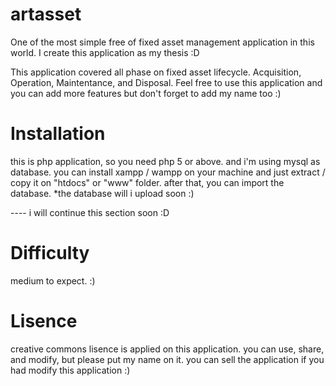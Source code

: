 artasset
========

One of the most simple free of fixed asset management application in this world. I create this application as my thesis :D

This application covered all phase on fixed asset lifecycle. Acquisition, Operation, Maintentance, and Disposal.
Feel free to use this application and you can add more features but don't forget to add my name too :)

Installation
============

this is php application, so you need php 5 or above. and i'm using mysql as database.
you can install xampp / wampp on your machine and just extract / copy it on "htdocs" or "www" folder.
after that, you can import the database. *the database will i upload soon :)

---- i will continue this section soon :D


Difficulty
==========

medium to expect. :)

Lisence
=======

creative commons lisence is applied on this application. you can use, share, and modify, but please put my name on it.
you can sell the application if you had modify this application :)
